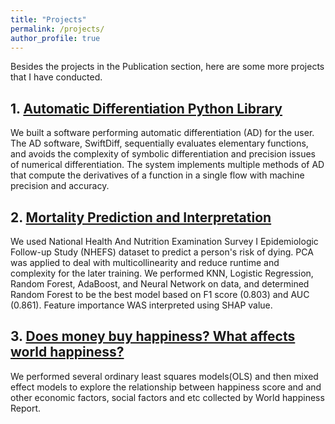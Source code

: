 ```yaml
---
title: "Projects"
permalink: /projects/
author_profile: true
---
```


Besides the projects in the Publication section, here are some more projects that I have conducted.  

## 1. [Automatic Differentiation Python Library](https://github.com/cs107-swiftdiff/cs107-FinalProject)

We built a software performing automatic differentiation (AD) for the user. The AD software, SwiftDiff, sequentially evaluates elementary functions, and avoids the complexity of symbolic differentiation and precision issues of numerical differentiation. The system implements multiple methods of AD that compute the derivatives of a function in a single flow with machine precision and accuracy.

## 2. [Mortality Prediction and Interpretation](files/Mortality.pdf)

We used National Health And Nutrition Examination Survey I Epidemiologic Follow-up Study (NHEFS) dataset to predict a person's risk of dying. PCA was applied to deal with multicollinearity and reduce runtime and complexity for the later training. We performed KNN, Logistic Regression, Random Forest, AdaBoost, and Neural Network on data, and determined Random Forest to be the best model based on F1 score (0.803) and AUC (0.861). Feature importance WAS interpreted using SHAP value.

## 3. [Does money buy happiness? What affects world happiness?](/files/Happy.pdf) 

We performed several ordinary least squares models(OLS) and then mixed effect models to explore the relationship between happiness score and and other economic factors, social factors and etc collected by World happiness Report.


